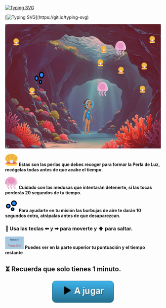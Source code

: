 [![Typing SVG](https://readme-typing-svg.herokuapp.com?font=Times+New+Roman&weight=200&size=50&letterSpacing=big&duration=4000&pause=300&color=221DF7&background=1EFAFF&center=true&multiline=true&repeat=false&width=700&height=100&lines=Aventura+marina)](https://git.io/typing-svg)

[![Typing SVG](https://readme-typing-svg.herokuapp.com?font=Times+New+Roman&weight=200&size=25&duration=4000&pause=300&color=221DF7&background=1EFAFF&multiline=true&repeat=false&width=700&height=300&lines=Lina+es+una+ni%C3%B1a+curiosa+que+est%C3%A1+de+vacaciones+en+una+isla+tropical.+;Un+d%C3%ADa%2C+mientras+nadaba+cerca+de+la+playa%2C+;encontr%C3%B3+la+entrada+a+una+cueva+submarina+oculta.;+La+leyenda+local+dice+que+dentro+se+encuentra+la+Perla+de+Luz%2C+;un+artefacto+m%C3%A1gico+que+protege+el+equilibrio+del+oc%C3%A9ano.+;%F0%9F%A7%AD+Explora+la+cueva+y+recoge+todas+los+perlas+hasta+formar+la+;Perla+de+Luz.;+Solo+tienes+1+minuto+para+completar+la+tarea.)](https://git.io/typing-svg)

<img src="img/juegoPrincipal.png" alt="Juego" width="700" height="400"/>

<img src="img/pearl.svg" alt="Perla" width="40" height="40"/>  **Estas son las perlas que debes recoger para formar la Perla de Luz, recógelas todas antes de que acabe el tiempo.**

<img src="img/jellyfish.svg" alt="medusa" width="40" height="40"/>   **Cuidado con las medusas que intentarán detenerte, si las tocas perderás 20 segundos de tu tiempo.**

<img src="img/bubble.svg" alt="Burbuja" width="40" height="40"/>   **Para ayudarte en tu misión las burbujas de aire te darán 10 segundos extra, atrápalas antes de que desaparezcan.**


### 🔴 Usa las teclas ⬅ y ➡ para moverte y ⬆ para saltar.

<img src="img/tiempo.png" alt="tiempo" width="60" height="40"/>   **Puedes ver en la parte superior tu puntuación y el tiempo restante**


## ⏳ Recuerda que solo tienes 1 minuto.

<div style="text-align:center;">
  <a href="https://aymee10.github.io/Aventura-marina/">
    <img src="img/button.png" alt="Botón Jugar" width="200" />
  </a>
</div>

                     

